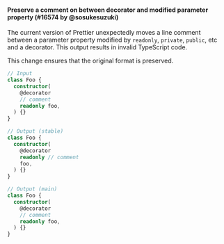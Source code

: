 #### Preserve a comment on between decorator and modified parameter property (#16574 by @sosukesuzuki)

The current version of Prettier unexpectedly moves a line comment between a parameter property modified by `readonly`, `private`, `public`, etc and a decorator. This output results in invalid TypeScript code.

This change ensures that the original format is preserved.

<!-- prettier-ignore -->
```ts
// Input
class Foo {
  constructor(
    @decorator
    // comment
    readonly foo,
  ) {}
}

// Output (stable)
class Foo {
  constructor(
    @decorator
    readonly // comment
    foo,
  ) {}
}

// Output (main)
class Foo {
  constructor(
    @decorator
    // comment
    readonly foo,
  ) {}
}
```
